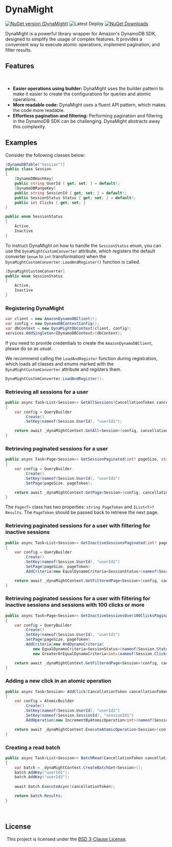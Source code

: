 # DynaMight

[![NuGet version (DynaMight)](https://img.shields.io/nuget/v/DynaMight.svg?style=flat-square)](https://www.nuget.org/packages/DynaMight/)
![Latest Deploy](https://github.com/22cans/DynaMight/actions/workflows/post_deploy/badge.svg)
[![NuGet Downloads](https://img.shields.io/nuget/dt/DynaMight.svg)](https://www.nuget.org/packages/DynaMight/)

DynaMight is a powerful library wrapper for Amazon's DynamoDB SDK, designed to simplify the usage of complex features. It provides a convenient way to execute atomic operations, implement pagination, and filter results.
​
## Features
​
- **Easier operations using builder:** DynaMight uses the builder pattern to make it easier to create the configurations for queries and atomic operations.
- **More readable code:** DynaMight uses a fluent API pattern, which makes the code more readable.
- **Effortless pagination and filtering:** Performing pagination and filtering in the DynamoDB SDK can be challenging. DynaMight abstracts away this complexity.

## Examples

Consider the following classes below:

```cs
[DynamoDBTable("Session")]
public class Session
{
    [DynamoDBHashKey]
    public string UserId { get; set; } = default!;
    [DynamoDBRangeKey]
    public string SessionId { get; set; } = default!;
    public SessionStatus Status { get; set; } = default!;
    public int Clicks { get; set; }
}

public enum SessionStatus
{
    Active,
    Inactive
}
```

To instruct DynaMight on how to handle the `SessionStatus` enum, you can use the `DynaMightCustomConverter` attribute, which registers the default converter (`enum` to `int` transformation) when the `DynaMightCustomConverter.LoadAndRegister()` function is called.

```cs
[DynaMightCustomConverter]
public enum SessionStatus
{
    Active,
    Inactive
}
```

### Registering DynaMight

```cs
var client = new AmazonDynamoDBClient();
var config = new DynamoDBContextConfig();
var dbContext = new DynaMightDbContext(client, config);
services.AddSingleton<IDynamoDBContext>(dbContext);
```
If you need to provide credentials to create the `AmazonDynamoDBClient`, please do so as usual.

We recommend calling the `LoadAndRegister` function during registration, which loads all classes and enums marked with the `DynaMightCustomConverter` attribute and registers them.

```cs
DynaMightCustomConverter.LoadAndRegister();
```

### Retrieving all sessions for a user

```cs
public async Task<List<Session>> GetAllSessions(CancellationToken cancellationToken)
{
    var config = QueryBuilder
        .Create()
        .SetKey(nameof(Session.UserId), "userId1");

    return await _dynaMightContext.GetAll<Session>(config, cancellationToken);
}
```

### Retrieving paginated sessions for a user

```cs
public async Task<Page<Session>> GetSessionPaginated(int? pageSize, string? pageToken, CancellationToken cancellationToken)
{
    var config = QueryBuilder
        .Create()
        .SetKey(nameof(Session.UserId), "userId1")
        .SetPage(pageSize, pageToken);

    return await _dynaMightContext.GetPage<Session>(config, cancellationToken);
}
```

The `Page<T>` class has two properties: `string PageToken` and `IList<T>? Results`. The `PageToken` should be passed back to retrieve the next page.

### Retrieving paginated sessions for a user with filtering for inactive sessions

```cs
public async Task<List<Session>> GetInactiveSessionsPaginated(int? pageSize, string? pageToken, CancellationToken cancellationToken)
{
    var config = QueryBuilder
        .Create()
        .SetKey(nameof(Session.UserId), "userId1")
        .SetPage(pageSize, pageToken)
        .AddCriteria(new EqualDynamoCriteria<SessionStatus>(nameof(Session.Status), SessionStatus.Inactive));

    return await _dynaMightContext.GetFilteredPage<Session>(config, cancellationToken);
}
```
### Retrieving paginated sessions for a user with filtering for inactive sessions and sessions with 100 clicks or more

```cs
public async Task<Page<Session>> GetInactiveSessionsOver100ClicksPaginated(int? pageSize, string? pageToken, CancellationToken cancellationToken)
{
    var config = QueryBuilder
        .Create()
        .SetKey(nameof(Session.UserId), "userId1")
        .SetPage(pageSize, pageToken)
        .AddCriteria(new AndDynamoCriteria(
            new EqualDynamoCriteria<SessionStatus>(nameof(Session.Status), SessionStatus.Inactive),
            new GreaterOrEqualDynamoCriteria<int>(nameof(Session.Clicks), 100)));

    return await _dynaMightContext.GetFilteredPage<Session>(config, cancellationToken);
}
```

### Adding a new click in an atomic operation

```cs
public async Task<Session> AddClick(CancellationToken cancellationToken)
{
    var config = AtomicBuilder
        .Create()
        .SetKey(nameof(Session.UserId), "userId1")
        .SetKey(nameof(Session.SessionId), "sessionId1")
        .AddOperation(new IncrementByAtomicOperation<int>(nameof(Session.Clicks), 1));

    return await _dynaMightContext.ExecuteAtomicOperation<Session>(config, cancellationToken);
}
```

### Creating a read batch

```cs
public async Task<List<Session>> BatchRead(CancellationToken cancellationToken)
{
    var batch = _dynaMightContext.CreateBatchGet<Session>();
    batch.AddKey("userId1");
    batch.AddKey("userId2");
    
    await batch.ExecuteAsync(cancellationToken);

    return batch.Results;
}
```
​
## License
​
This project is licensed under the [BSD 3-Clause License](LICENSE).